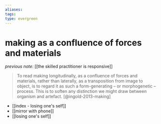 ```yaml
---
aliases: 
tags: 
type: evergreen
---
```


# making as a confluence of forces and materials

_previous note:_ [[the skilled practitioner is responsive]]

> To read making longitudinally, as a confluence of forces and materials, rather than laterally, as a transposition from image to object, is to regard it as such a form-generating – or morphogenetic – process. This is to soften any distinction we might draw between organism and artefact. [@ingold-2013-making]

- [[index - losing one's self]]
- [[mirror with phone]]
- [[losing one's self]]







